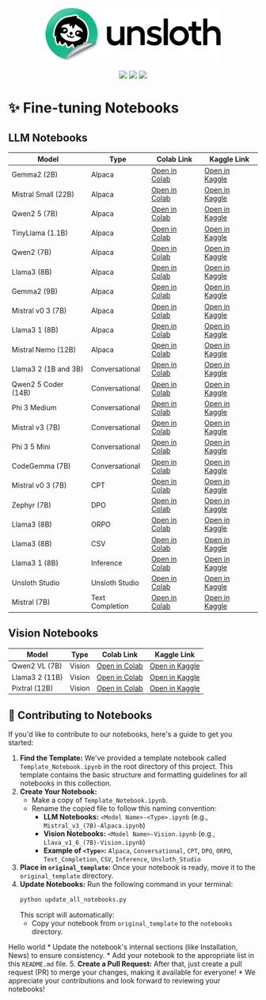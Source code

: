 <div align="center">

  <a href="https://unsloth.ai"><picture>
    <source media="(prefers-color-scheme: dark)" srcset="https://raw.githubusercontent.com/unslothai/unsloth/main/images/unsloth%20logo%20white%20text.png">
    <source media="(prefers-color-scheme: light)" srcset="https://raw.githubusercontent.com/unslothai/unsloth/main/images/unsloth%20logo%20black%20text.png">
    <img alt="unsloth logo" src="https://raw.githubusercontent.com/unslothai/unsloth/main/images/unsloth%20logo%20black%20text.png" height="110" style="max-width: 100%;">
  </picture></a>
  
<a href="https://colab.research.google.com/drive/1Ys44kVvmeZtnICzWz0xgpRnrIOjZAuxp?usp=sharing"><img src="https://raw.githubusercontent.com/unslothai/unsloth/main/images/start free finetune button.png" height="48"></a>
<a href="https://discord.gg/unsloth"><img src="https://raw.githubusercontent.com/unslothai/unsloth/main/images/Discord button.png" height="48"></a>
<a href="https://docs.unsloth.ai"><img src="https://raw.githubusercontent.com/unslothai/unsloth/refs/heads/main/images/Documentation%20Button.png" height="48"></a>

</div>

# ✨ Fine-tuning Notebooks
## LLM Notebooks
| Model | Type | Colab Link | Kaggle Link |
| --- | --- | --- | --- |
| Gemma2 (2B) | Alpaca | [Open in Colab](https://colab.research.google.com/github/Erland366/notebooks/blob/master/notebooks/Gemma2_(2B)-Alpaca.ipynb) | [Open in Kaggle](https://www.kaggle.com/notebooks/welcome?src=https://github.com/Erland366/notebooks/blob/master/notebooks/Kaggle-Gemma2_(2B)-Alpaca.ipynb&accelerator=nvidiaTeslaT4)
| Mistral Small (22B) | Alpaca | [Open in Colab](https://colab.research.google.com/github/Erland366/notebooks/blob/master/notebooks/Mistral_Small_(22B)-Alpaca.ipynb) | [Open in Kaggle](https://www.kaggle.com/notebooks/welcome?src=https://github.com/Erland366/notebooks/blob/master/notebooks/Kaggle-Mistral_Small_(22B)-Alpaca.ipynb&accelerator=nvidiaTeslaT4)
| Qwen2 5 (7B) | Alpaca | [Open in Colab](https://colab.research.google.com/github/Erland366/notebooks/blob/master/notebooks/Qwen2_5_(7B)-Alpaca.ipynb) | [Open in Kaggle](https://www.kaggle.com/notebooks/welcome?src=https://github.com/Erland366/notebooks/blob/master/notebooks/Kaggle-Qwen2_5_(7B)-Alpaca.ipynb&accelerator=nvidiaTeslaT4)
| TinyLlama (1.1B) | Alpaca | [Open in Colab](https://colab.research.google.com/github/Erland366/notebooks/blob/master/notebooks/TinyLlama_(1.1B)-Alpaca.ipynb) | [Open in Kaggle](https://www.kaggle.com/notebooks/welcome?src=https://github.com/Erland366/notebooks/blob/master/notebooks/Kaggle-TinyLlama_(1.1B)-Alpaca.ipynb&accelerator=nvidiaTeslaT4)
| Qwen2 (7B) | Alpaca | [Open in Colab](https://colab.research.google.com/github/Erland366/notebooks/blob/master/notebooks/Qwen2_(7B)-Alpaca.ipynb) | [Open in Kaggle](https://www.kaggle.com/notebooks/welcome?src=https://github.com/Erland366/notebooks/blob/master/notebooks/Kaggle-Qwen2_(7B)-Alpaca.ipynb&accelerator=nvidiaTeslaT4)
| Llama3 (8B) | Alpaca | [Open in Colab](https://colab.research.google.com/github/Erland366/notebooks/blob/master/notebooks/Llama3_(8B)-Alpaca.ipynb) | [Open in Kaggle](https://www.kaggle.com/notebooks/welcome?src=https://github.com/Erland366/notebooks/blob/master/notebooks/Kaggle-Llama3_(8B)-Alpaca.ipynb&accelerator=nvidiaTeslaT4)
| Gemma2 (9B) | Alpaca | [Open in Colab](https://colab.research.google.com/github/Erland366/notebooks/blob/master/notebooks/Gemma2_(9B)-Alpaca.ipynb) | [Open in Kaggle](https://www.kaggle.com/notebooks/welcome?src=https://github.com/Erland366/notebooks/blob/master/notebooks/Kaggle-Gemma2_(9B)-Alpaca.ipynb&accelerator=nvidiaTeslaT4)
| Mistral v0 3 (7B) | Alpaca | [Open in Colab](https://colab.research.google.com/github/Erland366/notebooks/blob/master/notebooks/Mistral_v0_3_(7B)-Alpaca.ipynb) | [Open in Kaggle](https://www.kaggle.com/notebooks/welcome?src=https://github.com/Erland366/notebooks/blob/master/notebooks/Kaggle-Mistral_v0_3_(7B)-Alpaca.ipynb&accelerator=nvidiaTeslaT4)
| Llama3 1 (8B) | Alpaca | [Open in Colab](https://colab.research.google.com/github/Erland366/notebooks/blob/master/notebooks/Llama3_1_(8B)-Alpaca.ipynb) | [Open in Kaggle](https://www.kaggle.com/notebooks/welcome?src=https://github.com/Erland366/notebooks/blob/master/notebooks/Kaggle-Llama3_1_(8B)-Alpaca.ipynb&accelerator=nvidiaTeslaT4)
| Mistral Nemo (12B) | Alpaca | [Open in Colab](https://colab.research.google.com/github/Erland366/notebooks/blob/master/notebooks/Mistral_Nemo_(12B)-Alpaca.ipynb) | [Open in Kaggle](https://www.kaggle.com/notebooks/welcome?src=https://github.com/Erland366/notebooks/blob/master/notebooks/Kaggle-Mistral_Nemo_(12B)-Alpaca.ipynb&accelerator=nvidiaTeslaT4)
| Llama3 2 (1B and 3B) | Conversational | [Open in Colab](https://colab.research.google.com/github/Erland366/notebooks/blob/master/notebooks/Llama3_2_(1B_and_3B)-Conversational.ipynb) | [Open in Kaggle](https://www.kaggle.com/notebooks/welcome?src=https://github.com/Erland366/notebooks/blob/master/notebooks/Kaggle-Llama3_2_(1B_and_3B)-Conversational.ipynb&accelerator=nvidiaTeslaT4)
| Qwen2 5 Coder (14B) | Conversational | [Open in Colab](https://colab.research.google.com/github/Erland366/notebooks/blob/master/notebooks/Qwen2_5_Coder_(14B)-Conversational.ipynb) | [Open in Kaggle](https://www.kaggle.com/notebooks/welcome?src=https://github.com/Erland366/notebooks/blob/master/notebooks/Kaggle-Qwen2_5_Coder_(14B)-Conversational.ipynb&accelerator=nvidiaTeslaT4)
| Phi 3 Medium | Conversational | [Open in Colab](https://colab.research.google.com/github/Erland366/notebooks/blob/master/notebooks/Phi_3_Medium-Conversational.ipynb) | [Open in Kaggle](https://www.kaggle.com/notebooks/welcome?src=https://github.com/Erland366/notebooks/blob/master/notebooks/Kaggle-Phi_3_Medium-Conversational.ipynb&accelerator=nvidiaTeslaT4)
| Mistral v3 (7B) | Conversational | [Open in Colab](https://colab.research.google.com/github/Erland366/notebooks/blob/master/notebooks/Mistral_v3_(7B)-Conversational.ipynb) | [Open in Kaggle](https://www.kaggle.com/notebooks/welcome?src=https://github.com/Erland366/notebooks/blob/master/notebooks/Kaggle-Mistral_v3_(7B)-Conversational.ipynb&accelerator=nvidiaTeslaT4)
| Phi 3 5 Mini | Conversational | [Open in Colab](https://colab.research.google.com/github/Erland366/notebooks/blob/master/notebooks/Phi_3_5_Mini-Conversational.ipynb) | [Open in Kaggle](https://www.kaggle.com/notebooks/welcome?src=https://github.com/Erland366/notebooks/blob/master/notebooks/Kaggle-Phi_3_5_Mini-Conversational.ipynb&accelerator=nvidiaTeslaT4)
| CodeGemma (7B) | Conversational | [Open in Colab](https://colab.research.google.com/github/Erland366/notebooks/blob/master/notebooks/CodeGemma_(7B)-Conversational.ipynb) | [Open in Kaggle](https://www.kaggle.com/notebooks/welcome?src=https://github.com/Erland366/notebooks/blob/master/notebooks/Kaggle-CodeGemma_(7B)-Conversational.ipynb&accelerator=nvidiaTeslaT4)
| Mistral v0 3 (7B) | CPT | [Open in Colab](https://colab.research.google.com/github/Erland366/notebooks/blob/master/notebooks/Mistral_v0_3_(7B)-CPT.ipynb) | [Open in Kaggle](https://www.kaggle.com/notebooks/welcome?src=https://github.com/Erland366/notebooks/blob/master/notebooks/Kaggle-Mistral_v0_3_(7B)-CPT.ipynb&accelerator=nvidiaTeslaT4)
| Zephyr (7B) | DPO | [Open in Colab](https://colab.research.google.com/github/Erland366/notebooks/blob/master/notebooks/Zephyr_(7B)-DPO.ipynb) | [Open in Kaggle](https://www.kaggle.com/notebooks/welcome?src=https://github.com/Erland366/notebooks/blob/master/notebooks/Kaggle-Zephyr_(7B)-DPO.ipynb&accelerator=nvidiaTeslaT4)
| Llama3 (8B) | ORPO | [Open in Colab](https://colab.research.google.com/github/Erland366/notebooks/blob/master/notebooks/Llama3_(8B)-ORPO.ipynb) | [Open in Kaggle](https://www.kaggle.com/notebooks/welcome?src=https://github.com/Erland366/notebooks/blob/master/notebooks/Kaggle-Llama3_(8B)-ORPO.ipynb&accelerator=nvidiaTeslaT4)
| Llama3 (8B) | CSV | [Open in Colab](https://colab.research.google.com/github/Erland366/notebooks/blob/master/notebooks/Llama3_(8B)-CSV.ipynb) | [Open in Kaggle](https://www.kaggle.com/notebooks/welcome?src=https://github.com/Erland366/notebooks/blob/master/notebooks/Kaggle-Llama3_(8B)-CSV.ipynb&accelerator=nvidiaTeslaT4)
| Llama3 1 (8B) | Inference | [Open in Colab](https://colab.research.google.com/github/Erland366/notebooks/blob/master/notebooks/Llama3_1_(8B)-Inference.ipynb) | [Open in Kaggle](https://www.kaggle.com/notebooks/welcome?src=https://github.com/Erland366/notebooks/blob/master/notebooks/Kaggle-Llama3_1_(8B)-Inference.ipynb&accelerator=nvidiaTeslaT4)
| Unsloth Studio | Unsloth Studio | [Open in Colab](https://colab.research.google.com/github/Erland366/notebooks/blob/master/notebooks/Unsloth_Studio.ipynb) | [Open in Kaggle](https://www.kaggle.com/notebooks/welcome?src=https://github.com/Erland366/notebooks/blob/master/notebooks/Kaggle-Unsloth_Studio.ipynb&accelerator=nvidiaTeslaT4)
| Mistral (7B) | Text Completion | [Open in Colab](https://colab.research.google.com/github/Erland366/notebooks/blob/master/notebooks/Mistral_(7B)-Text_Completion.ipynb) | [Open in Kaggle](https://www.kaggle.com/notebooks/welcome?src=https://github.com/Erland366/notebooks/blob/master/notebooks/Kaggle-Mistral_(7B)-Text_Completion.ipynb&accelerator=nvidiaTeslaT4)
## Vision Notebooks
| Model | Type | Colab Link | Kaggle Link |
| --- | --- | --- | --- |
| Qwen2 VL (7B) | Vision | [Open in Colab](https://colab.research.google.com/github/Erland366/notebooks/blob/master/notebooks/Qwen2_VL_(7B)-Vision.ipynb) | [Open in Kaggle](https://www.kaggle.com/notebooks/welcome?src=https://github.com/Erland366/notebooks/blob/master/notebooks/Kaggle-Qwen2_VL_(7B)-Vision.ipynb&accelerator=nvidiaTeslaT4)
| Llama3 2 (11B) | Vision | [Open in Colab](https://colab.research.google.com/github/Erland366/notebooks/blob/master/notebooks/Llama3_2_(11B)-Vision.ipynb) | [Open in Kaggle](https://www.kaggle.com/notebooks/welcome?src=https://github.com/Erland366/notebooks/blob/master/notebooks/Kaggle-Llama3_2_(11B)-Vision.ipynb&accelerator=nvidiaTeslaT4)
| Pixtral (12B) | Vision | [Open in Colab](https://colab.research.google.com/github/Erland366/notebooks/blob/master/notebooks/Pixtral_(12B)-Vision.ipynb) | [Open in Kaggle](https://www.kaggle.com/notebooks/welcome?src=https://github.com/Erland366/notebooks/blob/master/notebooks/Kaggle-Pixtral_(12B)-Vision.ipynb&accelerator=nvidiaTeslaT4)
<!-- Last updated on: 2024-12-23 22:14:35 -->
<!-- End of Notebook Links -->

## 🌱 Contributing to Notebooks
If you'd like to contribute to our notebooks, here's a guide to get you started:

1. **Find the Template:**  We've provided a template notebook called `Template_Notebook.ipynb` in the root directory of this project. This template contains the basic structure and formatting guidelines for all notebooks in this collection.
2. **Create Your Notebook:**
    *   Make a copy of `Template_Notebook.ipynb`.
    *   Rename the copied file to follow this naming convention:
        *   **LLM Notebooks:** `<Model Name>-<Type>.ipynb` (e.g., `Mistral_v3_(7B)-Alpaca.ipynb`)
        *   **Vision Notebooks:** `<Model Name>-Vision.ipynb` (e.g., `Llava_v1_6_(7B)-Vision.ipynb`)
        *   **Example of `<Type>`:** `Alpaca`, `Conversational`, `CPT`, `DPO`, `ORPO`, `Text_Completion`, `CSV`, `Inference`, `Unsloth_Studio`
    <!-- *   Modify the content of your notebook, adding your code, explanations, and any other relevant information. Make sure to follow the structure and guidelines from the template. -->
3. **Place in `original_template`:** Once your notebook is ready, move it to the `original_template` directory.
4. **Update Notebooks:** Run the following command in your terminal:
    ```bash
    python update_all_notebooks.py
    ```
    This script will automatically:
    *   Copy your notebook from `original_template` to the `notebooks` directory.
  
Hello world
    *   Update the notebook's internal sections (like Installation, News) to ensure consistency.
    *   Add your notebook to the appropriate list in this `README.md` file.
5. **Create a Pull Request:** After that, just create a pull request (PR) to merge your changes, making it available for everyone!
    *   We appreciate your contributions and look forward to reviewing your notebooks!
